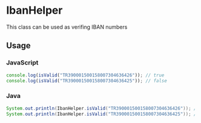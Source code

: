 # IbanHelper
This class can be used as verifing IBAN numbers

## Usage

### JavaScript

```js
console.log(isValid("TR390001500158007304636426")); // true
console.log(isValid("TR390001500158007304636425")); // false
```
### Java

```java
System.out.println(IbanHelper.isValid("TR390001500158007304636426")); // true
System.out.println(IbanHelper.isValid("TR390001500158007304636425")); // false
```
